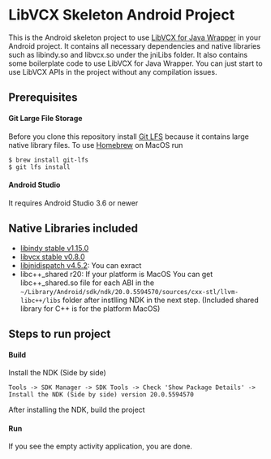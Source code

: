 # LibVCX Skeleton Android Project
This is the Android skeleton project to use [LibVCX for Java Wrapper](https://github.com/hyperledger/indy-sdk/tree/master/vcx/wrappers/java) in your Android project.
It contains all necessary dependencies and native libraries such as libindy.so and libvcx.so under the jniLibs folder. It also contains some boilerplate code to use LibVCX for Java Wrapper.
You can just start to use LibVCX APIs in the project without any compilation issues.

## Prerequisites
#### Git Large File Storage
Before you clone this repository install [Git LFS](https://help.github.com/en/github/managing-large-files/installing-git-large-file-storage) because it contains large native library files.
To use [Homebrew](http://brew.sh/) on MacOS run
```
$ brew install git-lfs
$ git lfs install
```
#### Android Studio
It requires Android Studio 3.6 or newer

## Native Libraries included
- [libindy stable v1.15.0](https://repo.sovrin.org/android/libindy/stable/1.15.0/)
- [libvcx stable v0.8.0](https://repo.sovrin.org/android/libvcx/stable/0.8.0/)
- [libjnidispatch v4.5.2](https://github.com/java-native-access/jna/tree/4.5.2/lib/native): You can exract 
- libc++_shared r20: If your platform is MacOS You can get libc++_shared.so file for each ABI in the `~/Library/Android/sdk/ndk/20.0.5594570/sources/cxx-stl/llvm-libc++/libs` folder after instlling NDK in the next step. (Included shared library for C++ is for the platform MacOS)

## Steps to run project
#### Build  
Install the NDK (Side by side)
```
Tools -> SDK Manager -> SDK Tools -> Check 'Show Package Details' -> Install the NDK (Side by side) version 20.0.5594570
```
After installing the NDK, build the project
#### Run
If you see the empty activity application, you are done. 